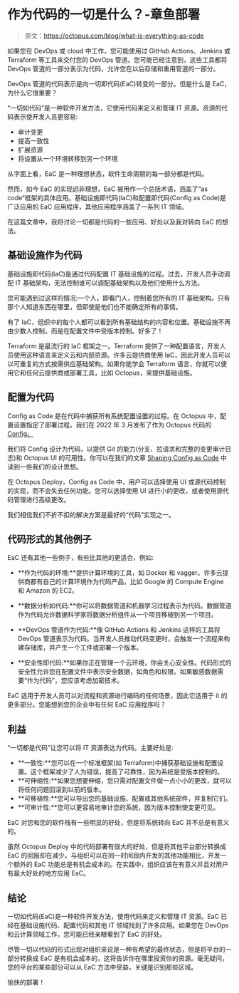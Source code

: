# 作为代码的一切是什么？-章鱼部署

> 原文：<https://octopus.com/blog/what-is-everything-as-code>

如果您在 DevOps 或 cloud 中工作，您可能使用过 GitHub Actions、Jenkins 或 Terraform 等工具来交付您的 DevOps 管道。您可能已经注意到，这些工具都将 DevOps 管道的一部分表示为代码，允许您在以后存储和重用管道的一部分。

DevOps 管道的代码表示是向一切即代码(EaC)转变的一部分。但是什么是 EaC，为什么它很重要？

“一切如代码”是一种软件开发方法，它使用代码来定义和管理 IT 资源。资源的代码表示使开发人员更容易:

*   审计变更
*   提高一致性
*   扩展资源
*   将设置从一个环境转移到另一个环境

从字面上看，EaC 是一种理想状态，软件生命周期的每一部分都是代码。

然而，如今 EaC 的实现远非理想，EaC 被用作一个总括术语，涵盖了“as code”框架的具体应用。基础设施即代码(IaC)和配置即代码(Config as Code)是广泛应用的 EaC 应用程序，其他应用程序涵盖了一系列 IT 领域。

在这篇文章中，我将讨论一切都是代码的一些应用、好处以及我对转向 EaC 的想法。

## 基础设施作为代码

基础设施即代码(IaC)是通过代码配置 IT 基础设施的过程。过去，开发人员手动调配 IT 基础架构，无法控制谁可以调配基础架构以及他们使用什么方法。

您可能遇到过这样的情况:一个人，即看门人，控制着您所有的 IT 基础架构。只有那个人知道东西在哪里，但即使是他们也不能确定所有的事情。

有了 IaC，组织中的每个人都可以看到所有基础结构的内容和位置。基础设施不再由少数人控制，而是在配置文件中受版本控制。好多了！

Terraform 是最流行的 IaC 框架之一。Terraform 提供了一种配置语言，开发人员使用这种语言来定义云和内部资源。许多云提供商使用 IaC，因此开发人员可以以可重复的方式按需供应基础架构。如果你能学会 Terraform 语言，你就可以使用它和任何云提供商或部署工具，比如 Octopus，来提供基础设施。

## 配置为代码

Config as Code 是在代码中捕获所有系统配置设置的过程。在 Octopus 中，配置设置指定了部署过程。我们在 2022 年 3 月发布了作为 Octopus 代码的 [Config。](https://octopus.com/blog/octopus-release-2022-q1)

我们将 Config 设计为代码，以提供 Git 的能力(分支、拉请求和完整的变更审计日志)和 Octopus UI 的可用性。你可以在我们的文章 [Shaping Config as Code](https://octopus.com/blog/shaping-config-as-code) 中读到一些我们的设计思想。

在 Octopus Deploy，Config as Code 中，用户可以选择使用 UI 或源代码控制的实现，而不会失去任何功能。您可以选择使用 UI 进行小的更改，或者使用源代码管理进行高级更改。

我们相信我们不折不扣的解决方案是最好的“代码”实现之一。

## 代码形式的其他例子

EaC 还有其他一些例子，有些比其他的更适合，例如:

*   **作为代码的环境:**提供计算环境的工具，如 Docker 和 vagger。许多云提供商都有自己的计算环境作为代码产品，比如 Google 的 Compute Engine 和 Amazon 的 EC2。

*   **数据分析如代码:**你可以将数据管道和机器学习过程表示为代码。数据管道作为代码允许数据科学家将数据分析组件从一个项目移植到另一个项目。

*   **DevOps 管道作为代码:**像 GitHub Actions 和 Jenkins 这样的工具将 DevOps 管道表示为代码。当开发人员推动代码变更时，会触发一个流程来构建存储库，并产生一个工件或部署一个版本。

*   **安全性即代码:**如果你正在管理一个云环境，你会关心安全性。代码形式的安全性允许您在配置文件中表示安全数据，如角色和权限。如果敏感数据需要“作为代码”，您应该考虑加密技术。

EaC 适用于开发人员可以对流程和资源进行编码的任何场景，因此它适用于 it 的更多部分。您能想到您的企业中有任何 EaC 应用程序吗？

## 利益

“一切都是代码”让您可以将 IT 资源表达为代码。主要好处是:

*   **一致性:**您可以在一个标准框架(如 Terraform)中捕获基础设施和配置设置。这个框架减少了人为错误，提高了可靠性，因为系统是受版本控制的。
*   **可伸缩性:**如果您想要伸缩，您只需对配置文件做一点小小的更改，就可以将任何问题回滚到以前的版本。
*   **可移植性:**您可以导出您的基础设施、配置或其他系统部件，并复制它们。
*   **可审计性:**您可以更容易地审计您的系统，因为版本控制使变更可见。

EaC 对您和您的软件栈有一些明显的好处，但是将系统转向 EaC 并不总是有意义的。

虽然 Octopus Deploy 中的代码部署有很大的好处，但是将其他平台部分转换成 EaC 的回报却在减少。与组织可以在同一时间段内开发的其他功能相比，开发一个额外的 EaC 功能总是有机会成本的。在实践中，组织应该在有意义并且对用户有最大好处的地方应用 EaC。

## 结论

一切如代码(EaC)是一种软件开发方法，使用代码来定义和管理 IT 资源。EaC 已经在基础设施代码、配置代码和其他 IT 领域找到了许多应用。如果您在 DevOps 和云计算领域工作，您可能已经亲眼看到了 EaC 的好处。

尽管一切以代码的形式出现对组织来说是一种有希望的最终状态，但是将平台的一部分转换成 EaC 是有机会成本的，这将告诉你在哪里投资你的资源。毫无疑问，您的平台的某些部分可以从 EaC 方法中受益，关键是识别那些区域。

愉快的部署！